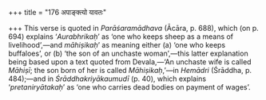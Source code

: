 +++
title = "176 अपाङ्क्त्यो यावतः"

+++
This verse is quoted in *Parāśaramādhava* (Ācāra, p. 688), which (on p.
694) explains ‘*Aurabhrikaḥ*’ as ‘one who keeps sheep as a means of
livelihood’,—and *māhiṣikaḥ*’ as meaning either (a) ‘one who keeps
buffaloes’, or (b) ‘the son of an unchaste woman’,—this latter
explanation being based upon a text quoted from Devala,—‘An unchaste
wife is called *Māhiṣī*; the son born of her is called *Māhiṣikaḥ*,’—in
*Hemādri* (Śrāddha, p. 484);—and in *Śrāddhakriyākaumudī* (p. 40), which
explains ‘*pretaniryātakaḥ*’ as ‘one who carries dead bodies on payment
of wages’.


